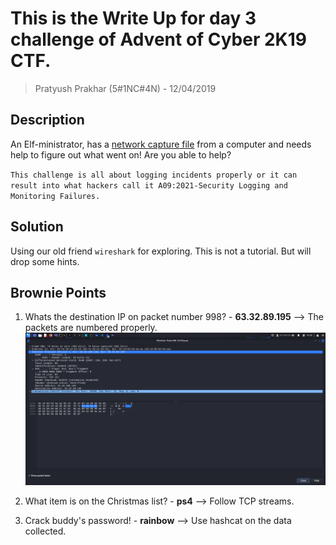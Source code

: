 # This is the Write Up for day 3 challenge of Advent of Cyber 2K19 CTF.

> Pratyush Prakhar (5#1NC#4N) - 12/04/2019

## Description

An Elf-ministrator, has a [network capture file](https://github.com/pratty010/CTF/blob/master/THM%20CTF/Advent%20of%20Cyber/2K19/day_3/Evil%20Elf.pcap) from a computer and needs help to figure out what went on! Are you able to help?

`This challenge is all about logging incidents properly or it can result into what hackers call it A09:2021-Security Logging and Monitoring Failures.`

## Solution

Using our old friend `wireshark` for exploring. This is not a tutorial. But will drop some hints.

## Brownie Points

1. Whats the destination IP on packet number 998? - **63.32.89.195** --> The packets are numbered properly.
![](https://github.com/pratty010/CTF/blob/master/THM%20CTF/Advent%20of%20Cyber/2K19/day_3/images/packet.png)

2. What item is on the Christmas list? - **ps4** --> Follow TCP streams.

3. Crack buddy's password! - **rainbow** --> Use hashcat on the data collected.

